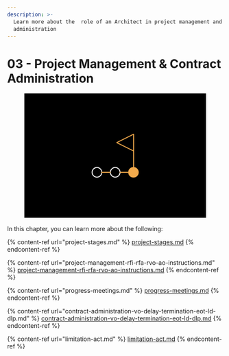 ```yaml
---
description: >-
  Learn more about the  role of an Architect in project management and contract
  administration
---
```


# 03 - Project Management & Contract Administration

<figure><img src="../.gitbook/assets/ALB Chapter 3 -Project Management.png" alt=""><figcaption></figcaption></figure>

In this chapter, you can learn more about the following:

{% content-ref url="project-stages.md" %}
[project-stages.md](project-stages.md)
{% endcontent-ref %}

{% content-ref url="project-management-rfi-rfa-rvo-ao-instructions.md" %}
[project-management-rfi-rfa-rvo-ao-instructions.md](project-management-rfi-rfa-rvo-ao-instructions.md)
{% endcontent-ref %}

{% content-ref url="progress-meetings.md" %}
[progress-meetings.md](progress-meetings.md)
{% endcontent-ref %}

{% content-ref url="contract-administration-vo-delay-termination-eot-ld-dlp.md" %}
[contract-administration-vo-delay-termination-eot-ld-dlp.md](contract-administration-vo-delay-termination-eot-ld-dlp.md)
{% endcontent-ref %}

{% content-ref url="limitation-act.md" %}
[limitation-act.md](limitation-act.md)
{% endcontent-ref %}


